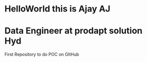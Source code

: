 # HelloWorld this is Ajay AJ
# Data Engineer at prodapt solution Hyd
First Repository to do POC on GItHub
